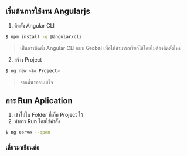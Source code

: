 ## เริ่มต้นการใช้งาน Angularjs

1. ติดตั้ง Angular CLI
```bash
$ npm install -g @angular/cli
```
> เป็นการติดตั้ง Angular CLI แบบ Grobal เพื่อให้สามารถเรียกใช้โดยไม่ต้องติดตั้งใหม่

2. สร้าง Project
```bash
$ ng new <ชื่อ Project>
```
> จากนั้นรอจนเสร็จ

## การ Run Aplication

1. เข้าไปใน Folder ที่เก็บ Project ไว้
2. ทำการ Run โดยใช้คำสั่ง
```bash
$ ng serve --open
```
### เดี๋ยวมาเขียนต่อ
